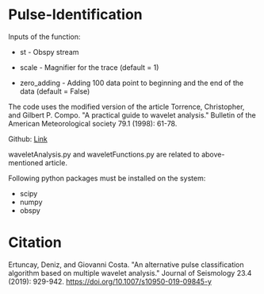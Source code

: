 # Pulse-Identification

Inputs of the function:

* st - Obspy stream

* scale - Magnifier for the trace (default = 1)

* zero_adding - Adding 100 data point to beginning and the end of the data (default = False)

The code uses the modified version of the article Torrence, Christopher, and Gilbert P. Compo. "A practical guide to wavelet analysis." Bulletin of the American Meteorological society 79.1 (1998): 61-78.

Github: [Link](https://github.com/chris-torrence/wavelets)

waveletAnalysis.py and waveletFunctions.py are related to above-mentioned article.

Following python packages must be installed on the system:

* scipy
* numpy
* obspy

# Citation

Ertuncay, Deniz, and Giovanni Costa. "An alternative pulse classification algorithm based on multiple wavelet analysis." Journal of Seismology 23.4 (2019): 929-942. https://doi.org/10.1007/s10950-019-09845-y
